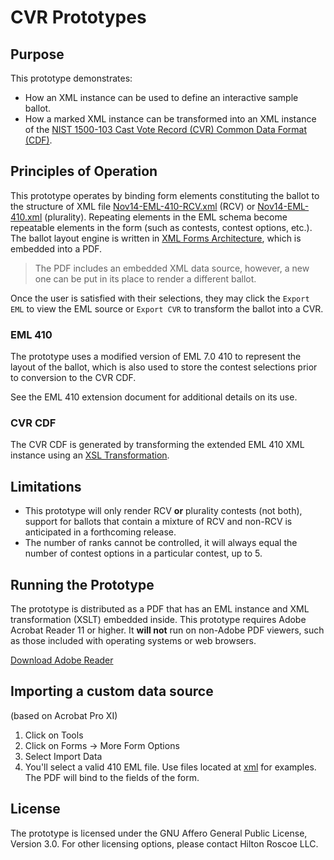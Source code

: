# CVR Prototypes

## Purpose

This prototype demonstrates:

- How an XML instance can be used to define an interactive sample ballot.
- How a marked XML instance can be transformed into an XML instance of the [NIST 1500-103 Cast Vote Record (CVR) Common Data Format (CDF)](https://github.com/usnistgov/castvoterecords).

## Principles of Operation

This prototype operates by binding form elements constituting the ballot to the structure of XML file [Nov14-EML-410-RCV.xml](../xml/Nov14-EML-410-RCV.xml) (RCV) or [Nov14-EML-410.xml](../xml/Nov14-EML-410.xml) (plurality). Repeating elements in the EML schema become repeatable elements in the form (such as contests, contest options, etc.). The ballot layout engine is written in [XML Forms Architecture](https://en.wikipedia.org/wiki/XFA), which is embedded into a PDF.

> The PDF includes an embedded XML data source, however, a new one can be put in its place to render a different ballot.

Once the user is satisfied with their selections, they may click the `Export EML` to view the EML source or `Export CVR` to transform the ballot into a CVR.

### EML 410

The prototype uses a modified version of EML 7.0 410 to represent the layout of the ballot, which is also used to store the contest selections prior to conversion to the CVR CDF.

See the EML 410 extension document for additional details on its use.

### CVR CDF

The CVR CDF is generated by transforming the extended EML 410 XML instance using an [XSL Transformation](../xml/eml2cvr.xsl).

## Limitations

- This prototype will only render RCV **or** plurality contests (not both), support for ballots that contain a mixture of RCV and non-RCV is anticipated in a forthcoming release.
- The number of ranks cannot be controlled, it will always equal the number of contest options in a particular contest, up to 5.

## Running the Prototype

The prototype is distributed as a PDF that has an EML instance and XML transformation (XSLT) embedded inside. This prototype requires Adobe Acrobat Reader 11 or higher. It **will not** run on non-Adobe PDF viewers, such as those included with operating systems or web browsers.

[Download Adobe Reader](http://www.adobe.com/go/reader_download)

## Importing a custom data source

(based on Acrobat Pro XI)

1. Click on Tools
2. Click on Forms -> More Form Options
3. Select Import Data
4. You'll select a valid 410 EML file. Use files located at [xml](../xml) for examples. The PDF will bind to the fields of the form.

## License

The prototype is licensed under the GNU Affero General Public License, Version 3.0. For other licensing options, please contact Hilton Roscoe LLC.
